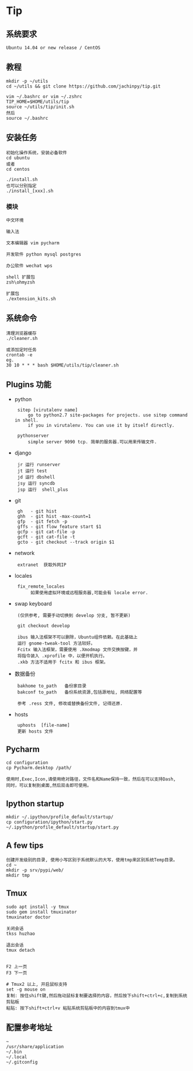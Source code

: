 Tip
========


##  系统要求

    Ubuntu 14.04 or new release / CentOS


##  教程

    mkdir -p ~/utils
    cd ~/utils && git clone https://github.com/jachinpy/tip.git

    vim ~/.bashrc or vim ~/.zshrc
    TIP_HOME=$HOME/utils/tip
    source ~/utils/tip/init.sh
    然后
    source ~/.bashrc


##  安装任务
    

    初始化操作系统，安装必备软件
    cd ubuntu 
    或者
    cd centos
    
    ./install.sh
    也可以分别指定
    ./install_[xxx].sh


### 模块
    
    中文环境  
 
    输入法

    文本编辑器 vim pycharm

    开发软件 python mysql postgres 

    办公软件 wechat wps 

    shell 扩展包
    zsh\ohmyzsh

    扩展包
    ./extension_kits.sh



## 系统命令
 
    清理浏览器缓存
    ./cleaner.sh

    或添加定时任务
    crontab -e
    eg. 
    30 10 * * * bash $HOME/utils/tip/cleaner.sh


##  Plugins 功能
  
 + python
        
        sitep [virutalenv name]
            go to python2.7 site-packages for projects. use sitep command in shell.
            if you in virutalenv. You can use it by itself directly.

        pythonserver 
            simple server 9090 tcp. 简单的服务器.可以用来传输文件.
 + django

        jr 运行 runserver
        jt 运行 test
        jd 运行 dbshell
        jsy 运行 syncdb 
        jsp 运行  shell_plus

 + git 

        gh   - git hist 
        ghh  - git hist -max-count=1
        gfp  - git fetch -p
        gffs - git flow feature start $1
        gcfp - git cat-file -p 
        gcft - git cat-file -t
        gcto - git checkout --track origin $1

 + network

        extranet  获取外网IP        

 + locales

        fix_remote_locales 
             如果使用虚拟环境或远程服务器,可能会有 locale error.

 + swap keyboard
 
        (仅供参考, 需要手动切换到 develop 分支, 暂不更新)
        
        git checkout develop
 
        ibus 输入法框架不可以删除，Ubuntu组件依赖。在此基础上
        运行 gnome-tweak-tool 方法较好。
        Fcitx 输入法框架，需要使用 .Xmodmap 文件交换按键，并
        将指令装入 .xprofile 中，以便开机执行。
        .xkb 方法不适用于 fcitx 和 ibus 框架。


 + 数据备份

        bakhome to_path   备份家目录
        bakconf to_path   备份系统资源,包括源地址, 网络配置等

        参考 .ress 文件, 修改或替换备份文件, 记得还原.

 + hosts

        uphosts  [file-name]
        更新 hosts 文件


##  Pycharm
    cd configuration
    cp Pycharm.desktop /path/

    使用时,Exec,Icon,请使用绝对路径，文件名和Name保持一致，然后在可以支持Dash,
    同时，可以复制到桌面,然后双击即可使用。

## Ipython startup
    mkdir ~/.ipython/profile_default/startup/ 
    cp configuration/ipython/start.py ~/.ipython/profile_default/startup/start.py


## A few tips

    创建开发级别的目录, 使用小写区别于系统默认的大写，使用tmp来区别系统Temp目录。
    cd ~
    mkdir -p srv/pypi/web/
    mkdir tmp

##  Tmux
    sudo apt install -y tmux
    sudo gem install tmuxinator
    tmuxinator doctor

    关闭会话
    tkss huzhao

    退出会话
    tmux detach


    F2 上一页
    F3 下一页

    # Tmux2 以上, 开启鼠标支持
    set -g mouse on
    复制: 按住shift键,然后拖动鼠标复制要选择的内容，然后按下shift+ctrl+c,复制到系统剪贴板
    粘贴: 按下shift+ctrl+v 粘贴系统剪贴板中的内容到tmux中


## 配置参考地址

    ~
    /usr/share/application
    ~/.bin
    ~/.local
    ~/.gitconfig

